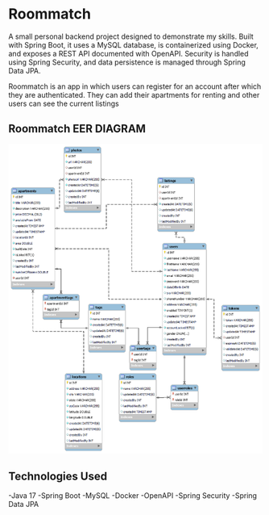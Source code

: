 # Roommatch
A small personal backend project designed to demonstrate my skills. Built with Spring Boot, it uses a MySQL database, is containerized using Docker, and exposes a REST API documented with OpenAPI. Security is handled using Spring Security, and data persistence is managed through Spring Data JPA.

Roommatch is an app in which users can register for an account after which they are authenticated. They can add their apartments for renting and other users can see the current listings

## Roommatch EER DIAGRAM
![model](https://github.com/raguzf91/RoomMatch/blob/main/model.png?raw=true)

## Technologies Used
-Java 17
-Spring Boot
-MySQL
-Docker
-OpenAPI
-Spring Security
-Spring Data JPA
   


